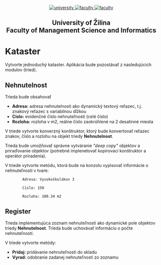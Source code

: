 <div align="center">
	<a href="https://www.uniza.sk/index.php/en/" target="_blank">
		<img src="https://img.shields.io/badge/university-University%20of%20Žilina-2B3A65.svg" alt="university">
	</a>
	<a href="https://www.fri.uniza.sk/en/" target="_blank">
		<img src="https://img.shields.io/badge/faculty-Faculty%20of%20Management%20Science%20and%20Informatics-FECE50.svg" alt="faculty">
	</a>
  <a href="https://vzdelavanie.uniza.sk/vzdelavanie/plany.php" target="_blank">
		<img src="https://img.shields.io/badge/program-Informatics-00a9e0.svg" alt="faculty">
	</a>
</div>

<h2 align="center">
	University of Žilina<br>Faculty of Management Science and Informatics
</h2>

# Kataster
Vytvorte jednoduchý kataster. Aplikácia bude pozostávať z nasledujúcich modulov (tried).
## Nehnutelnost
Trieda bude obsahovať
- **Adresa:** adresa nehnutelnosti ako dynamický textový reťazec, t.j. znakový reťazec 
s variabilnou dĺžkou
- **Cislo:** evidenčné číslo nehnuteľnosti (celé číslo)
- **Rozloha:** rozloha v m2, reálne číslo zaokrúhlené na 2 desatinné miesta

V triede vytvorte konverzný konštruktor, ktorý bude konvertovať reťazec znakov, 
číslo a rozlohu na objekt triedy **Nehnutelnost**.

Trieda bude umožňovať správne vytváranie *"deep copy"* objektov a priraďovanie objektov 
(potrebné implenetovať kopírovací konštruktor a operátor priradenia).

V triede vytvorte metódu, ktorá bude na konzolu vypisovať informácie o nehnuteľnosti
v tvare:
			
			Adresa: Vysokoškolákov 3

			Cislo: 150

			Rozloha: 100.34 m2

## Register
Trieda implementujúca zoznam nehnuteľností ako dynamické pole objektov triedy **Nehnutelnost**. 
Trieda bude uchovávať informáciu o počte nehnuteľností.

V triede vytvorte metódy:
- **Pridaj:** pridávanie nehnuteľnosti do skladu
- **Vyrad:** odobranie zadanej nehnuteľnosti zo zoznamu
